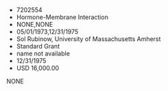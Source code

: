 * 7202554
* Hormone-Membrane Interaction
* NONE,NONE
* 05/01/1973,12/31/1975
* Sol Rubinow, University of Massachusetts Amherst
* Standard Grant
* name not available
* 12/31/1975
* USD 16,000.00

NONE